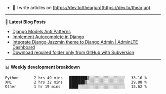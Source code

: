 <!-- ![My Profile Introduction Image](https://i.ibb.co/tLFZ15Q/gh.png) -->
- 📝 I write articles on [https://dev.to/thearjun](https://dev.to/thearjun)

-------

📕 **Latest Blog Posts**
<!-- BLOG-POST-LIST:START -->
- [Django Models Anti Patterns](https://dev.to/thearjun/django-models-anti-patterns-1ma1)
- [Implement Autocomplete in Django](https://dev.to/thearjun/implement-autocomplete-in-django-3h20)
- [Integrate Django Jazzmin theme to Django Admin | AdminLTE Dashboard](https://dev.to/thearjun/integrate-django-jazzmin-theme-to-django-admin-adminlte-dashboard-5aao)
- [Download required folder only from GitHub with Subversion](https://dev.to/thearjun/download-required-folder-only-from-github-with-subversion-2gpc)
<!-- BLOG-POST-LIST:END -->

-------

📊 **Weekly development breakdown**
<!--START_SECTION:waka-->

```text
Python       2 hrs 49 mins   ████████▒░░░░░░░░░░░░░░░░   33.16 %
XML          2 hrs 32 mins   ███████▒░░░░░░░░░░░░░░░░░   29.88 %
Other        1 hr 19 mins    ████░░░░░░░░░░░░░░░░░░░░░   15.62 %
```

<!--END_SECTION:waka-->
<img src='https://profile-counter.glitch.me/thearjun/count.svg' width='0px'>
